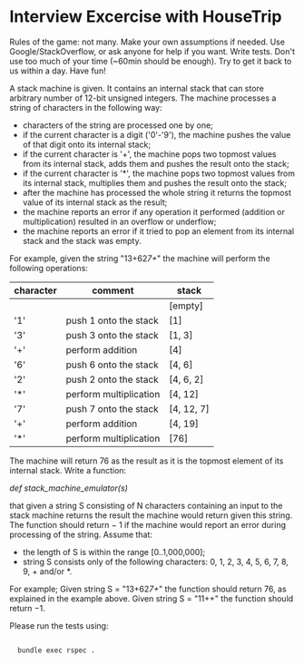 # Interview Excercise with HouseTrip


Rules of the game: not many. Make your own assumptions if needed. Use Google/StackOverflow, or ask anyone for help if you want. Write tests. Don't use too much of your time (~60min should be enough). Try to get it back to us within a day. Have fun!


A stack machine is given. It contains an internal stack that can store arbitrary number of 12-bit unsigned integers. The machine processes a string of characters in the following way:

-  characters of the string are processed one by one;
- if the current character is a digit ('0'-'9'), the machine pushes the value of that digit onto its internal stack;
- if the current character is '+', the machine pops two topmost values from its internal stack, adds them and pushes the result onto the stack;
- if the current character is '*', the machine pops two topmost values from its internal stack, multiplies them and pushes the result onto the stack;
- after the machine has processed the whole string it returns the topmost value of its internal stack as the result;
- the machine reports an error if any operation it performed (addition or multiplication) resulted in an overflow or underflow;
- the machine reports an error if it tried to pop an element from its internal stack and the stack was empty.

For example, given the string "13+62*7+*" the machine will perform the following operations:

<table>
  <thead>
    <tr>
      <th>character</th>
      <th>comment</th>
      <th>stack</th>
    </tr>
  </thead>
  <tbody>
    <tr>
      <td></td>
      <td></td>
      <td>[empty]</td>
    </tr>
    <tr>
      <td>'1'</td>
      <td>push 1 onto the stack</td>
      <td>[1]</td>
    </tr>
    <tr>
      <td>'3'</td>
      <td>push 3 onto the stack</td>
      <td>[1, 3]</td>
    </tr>
    <tr>
      <td>'+'</td>
      <td>perform addition</td>
      <td>[4]</td>
    </tr>
    <tr>
      <td>'6'</td>
      <td>push 6 onto the stack</td>
      <td>[4, 6]</td>
    </tr>
    <tr>
      <td>'2'</td>
      <td>push 2 onto the stack</td>
      <td>[4, 6, 2]</td>
    </tr>
    <tr>
      <td>'*'</td>
      <td>perform multiplication</td>
      <td>[4, 12]</td>
    </tr>
    <tr>
      <td>'7'</td>
      <td>push 7 onto the stack</td>
      <td>[4, 12, 7]</td>
    </tr>
    <tr>
      <td>'+'</td>
      <td>perform addition</td>
      <td>[4, 19]</td>
    </tr>
    <tr>
      <td>'*'</td>
      <td>perform multiplication</td>
      <td>[76]</td>
    </tr>
  </tbody>
</table>


 
The machine will return 76 as the result as it is the topmost element of its internal stack. Write a function:

*def stack_machine_emulator(s)*

that given a string S consisting of N characters containing an input to the stack machine returns the result the machine would return given this string. The function should return − 1 if the machine would report an error during processing of the string.
Assume that:

- the length of S is within the range [0..1,000,000];
- string S consists only of the following characters: 0, 1, 2, 3, 4, 5, 6, 7, 8, 9, + and/or *.

For example; Given string S = "13+62*7+*" the function should return 76, as explained in the example above. Given string S = "11++" the function should return −1.

Please run the tests using:

<code>
  bundle exec rspec .
</code>
